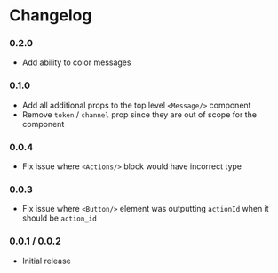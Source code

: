# Changelog

### 0.2.0
- Add ability to color messages

### 0.1.0
- Add all additional props to the top level `<Message/>` component
- Remove `token` / `channel` prop since they are out of scope for the component

### 0.0.4
- Fix issue where `<Actions/>` block would have incorrect type

### 0.0.3
- Fix issue where `<Button/>` element was outputting `actionId` when it should be `action_id`

### 0.0.1 / 0.0.2
- Initial release
